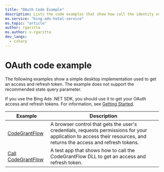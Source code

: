 ```yaml
---
title: "OAuth Code Example"
description: Lists the code examples that show how call the identity service to get an access and refresh token.
ms.service: "bing-ads-hotel-service"
ms.topic: "article"
author: rgaritta
ms.author: v-rgaritta
dev_langs:
  - csharp
---
```


# OAuth code example

The following examples show a simple desktop implementation used to get an access and refresh token. The example does not support the recommended state query parameter.

If you use the Bing Ads .NET SDK, you should use it to get your OAuth access and refresh tokens. For information, see [Getting Started](../hotel-service/get-started.md).

|Example|Description
|-|-
|[CodeGrantFlow](../hotel-service/code-example-code-grant-flow.md)|A browser control that gets the user's credentials, requests permissions for your application to access their resources, and returns the access and refresh tokens.
|[Call CodeGrantFlow](../hotel-service/code-example-call-code-grant-flow.md)|A test app that shows how to call the CodeGrantFlow DLL to get an access and refresh token.
